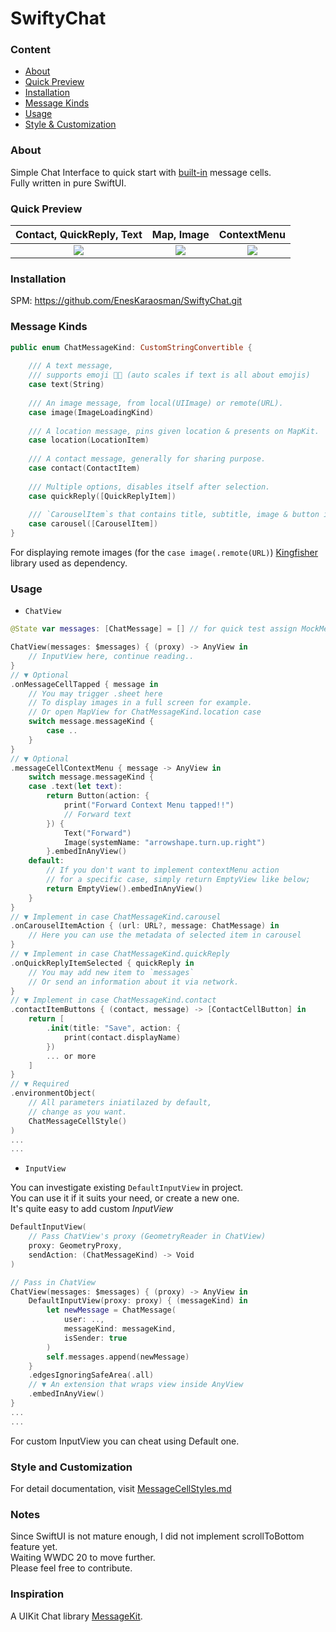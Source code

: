 # SwiftyChat

### Content
* [About](#about)
* [Quick Preview](#quick-preview)
* [Installation](#installation)
* [Message Kinds](#message-kinds)
* [Usage](#usage)
* [Style & Customization](#style-and-customization)

### About 

Simple Chat Interface to quick start with [built-in](#supported-message-kind) message cells. <br>
Fully written in pure SwiftUI.

### Quick Preview

| Contact, QuickReply, Text      | Map, Image  | ContextMenu |
:-------------------------:|:-------------------------:|:-------------------------:
![](https://github.com/EnesKaraosman/SwiftyChat/blob/master/Sources/SwiftyChat/Demo/Preview/contact_qp_text.png) | ![](https://github.com/EnesKaraosman/SwiftyChat/blob/master/Sources/SwiftyChat/Demo/Preview/map_image.png) |  ![](https://github.com/EnesKaraosman/SwiftyChat/blob/master/Sources/SwiftyChat/Demo/Preview/contextMenu.png)
### Installation

SPM: https://github.com/EnesKaraosman/SwiftyChat.git

### Message Kinds

```swift
public enum ChatMessageKind: CustomStringConvertible {
    
    /// A text message,
    /// supports emoji 👍🏻 (auto scales if text is all about emojis)
    case text(String)
    
    /// An image message, from local(UIImage) or remote(URL).
    case image(ImageLoadingKind)
    
    /// A location message, pins given location & presents on MapKit.
    case location(LocationItem)
    
    /// A contact message, generally for sharing purpose.
    case contact(ContactItem)
    
    /// Multiple options, disables itself after selection.
    case quickReply([QuickReplyItem])
    
    /// `CarouselItem`s that contains title, subtitle, image & button in a scrollable view
    case carousel([CarouselItem])
}
```
For displaying remote images (for the `case image(.remote(URL)`) [Kingfisher](https://github.com/onevcat/Kingfisher) library used as dependency.

### Usage

- `ChatView`

```swift
@State var messages: [ChatMessage] = [] // for quick test assign MockMessages.generatedMessages()

ChatView(messages: $messages) { (proxy) -> AnyView in
    // InputView here, continue reading..
}
// ▼ Optional
.onMessageCellTapped { message in
    // You may trigger .sheet here
    // To display images in a full screen for example.
    // Or open MapView for ChatMessageKind.location case
    switch message.messageKind {
        case ..
    }
}
// ▼ Optional
.messageCellContextMenu { message -> AnyView in
    switch message.messageKind {
    case .text(let text):
        return Button(action: {
            print("Forward Context Menu tapped!!")
            // Forward text
        }) {
            Text("Forward")
            Image(systemName: "arrowshape.turn.up.right")
        }.embedInAnyView()
    default:
        // If you don't want to implement contextMenu action 
        // for a specific case, simply return EmptyView like below;
        return EmptyView().embedInAnyView()
    }
}
// ▼ Implement in case ChatMessageKind.carousel
.onCarouselItemAction { (url: URL?, message: ChatMessage) in
    // Here you can use the metadata of selected item in carousel
}
// ▼ Implement in case ChatMessageKind.quickReply
.onQuickReplyItemSelected { quickReply in
    // You may add new item to `messages`
    // Or send an information about it via network.
}
// ▼ Implement in case ChatMessageKind.contact
.contactItemButtons { (contact, message) -> [ContactCellButton] in
    return [
        .init(title: "Save", action: {
            print(contact.displayName)
        })
        ... or more
    ]
}
// ▼ Required
.environmentObject(
    // All parameters iniatilazed by default, 
    // change as you want.
    ChatMessageCellStyle()
)
...
...
```

- `InputView`

You can investigate existing `DefaultInputView` in project. <br>You can use it if it suits your need, or create a new one.<br>It's quite easy to add custom *InputView*
```swift
DefaultInputView(
    // Pass ChatView's proxy (GeometryReader in ChatView)
    proxy: GeometryProxy, 
    sendAction: (ChatMessageKind) -> Void
)

// Pass in ChatView
ChatView(messages: $messages) { (proxy) -> AnyView in
    DefaultInputView(proxy: proxy) { (messageKind) in
        let newMessage = ChatMessage(
            user: .., 
            messageKind: messageKind, 
            isSender: true
        )
        self.messages.append(newMessage)
    }
    .edgesIgnoringSafeArea(.all)
    // ▼ An extension that wraps view inside AnyView
    .embedInAnyView() 
}
...
...
```

For custom InputView you can cheat using Default one.


### Style and Customization

For detail documentation, visit [MessageCellStyles.md](https://github.com/EnesKaraosman/SwiftyChat/blob/master/MessageCellStyles.md)

### Notes

Since SwiftUI is not mature enough, I did not implement scrollToBottom feature yet.<br>
Waiting WWDC 20 to move further.
<br>
Please feel free to contribute.


### Inspiration

A UIKit Chat library [MessageKit](https://github.com/MessageKit/MessageKit).
